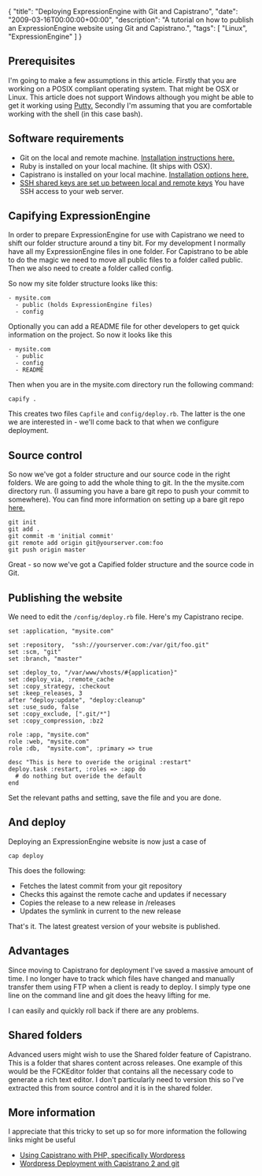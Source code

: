 {
  "title": "Deploying ExpressionEngine with Git and Capistrano",
  "date": "2009-03-16T00:00:00+00:00",
  "description": "A tutorial on how to publish an ExpressionEngine website using Git and Capistrano.",
  "tags": [
    "Linux",
    "ExpressionEngine"
  ]
}

## Prerequisites

I'm going to make a few assumptions in this article. Firstly that you are working on a POSIX compliant operating system. That might be OSX or Linux. This article does not support Windows although you might be able to get it working using <a href="http://www.chiark.greenend.org.uk/~sgtatham/putty/">Putty.</a> Secondly I'm assuming that you are comfortable working with the shell (in this case bash). 

## Software requirements 

* Git on the local and remote machine. <a href="http://git-scm.com/download/">Installation instructions here.</a>
* Ruby is installed on your local machine. (It ships with OSX).
* Capistrano is installed on your local machine. <a href="http://www.capify.org/getting-started/basics/">Installation options here.</a>
* <a href="/journal/using_shared_keys_with_ssh_on_centos_5/">SSH shared keys are set up between local and remote keys</a>
You have SSH access to your web server. 


## Capifying ExpressionEngine

In order to prepare ExpressionEngine for use with Capistrano we need to shift our folder structure around a tiny bit. For my development I normally have all my ExpressionEngine files in one folder. For Capistrano to be able to do the magic we need to move all public files to a folder called public. Then we also need to create a folder called config.

So now my site folder structure looks like this:

    - mysite.com
      - public (holds ExpressionEngine files)
      - config

Optionally you can add a README file for other developers to get quick information on the project. So now it looks like this

    - mysite.com
      - public
      - config
      - README

Then when you are in the mysite.com directory run the following command:

    capify .

This creates two files `Capfile` and `config/deploy.rb`. The latter is the one we are interested in - we'll come back to that when we configure deployment. 

## Source control

So now we've got a folder structure and our source code in the right folders. We are going to add the whole thing to git. In the the mysite.com directory run. (I assuming you have a bare git repo to push your commit to somewhere). You can find more information on setting up a bare git repo <a href="http://toolmantim.com/articles/setting_up_a_new_remote_git_repository">here.</a>  

    git init
    git add .
    git commit -m 'initial commit'
    git remote add origin git@yourserver.com:foo 
    git push origin master

Great - so now we've got a Capified folder structure and the source code in Git. 

## Publishing the website

We need to edit the `/config/deploy.rb` file. Here's my Capistrano recipe. 

    set :application, "mysite.com"

    set :repository,  "ssh://yourserver.com:/var/git/foo.git"
    set :scm, "git"
    set :branch, "master"

    set :deploy_to, "/var/www/vhosts/#{application}"
    set :deploy_via, :remote_cache
    set :copy_strategy, :checkout
    set :keep_releases, 3
    after "deploy:update", "deploy:cleanup" 
    set :use_sudo, false
    set :copy_exclude, [".git/*"] 
    set :copy_compression, :bz2

    role :app, "mysite.com"
    role :web, "mysite.com"
    role :db,  "mysite.com", :primary => true

    desc "This is here to overide the original :restart"
    deploy.task :restart, :roles => :app do
      # do nothing but overide the default
    end

Set the relevant paths and setting, save the file and you are done. 

## And deploy

Deploying an ExpressionEngine website is now just a case of 

    cap deploy

This does the following:

* Fetches the latest commit from your git repository
* Checks this against the remote cache and updates if necessary
* Copies the release to a new release in /releases
* Updates the symlink in current to the new release

That's it. The latest greatest version of your website is published.

## Advantages

Since moving to Capistrano for deployment I've saved a massive amount of time. I no longer have to track which files have changed and manually transfer them using FTP when a client is ready to deploy. I simply type one line on the command line and git does the heavy lifting for me. 

I can easily and quickly roll back if there are any problems.

## Shared folders

Advanced users might wish to use the Shared folder feature of Capistrano. This is a folder that shares content across releases. One example of this would be the FCKEditor folder that contains all the necessary code to generate a rich text editor. I don't particularly need to version this so I've extracted this from source control and it is in the shared folder. 

## More information

I appreciate that this tricky to set up so for more information the following links might be useful

* <a href="http://www.madebymany.co.uk/using-capistrano-with-php-specifically-wordpress-0087">Using Capistrano with PHP, specifically Wordpress</a>
* <a href="http://devblog.imedo.de/2008/6/23/wordpress-deployment-with-capistrano-2-and-git">Wordpress Deployment with Capistrano 2 and git</a>

